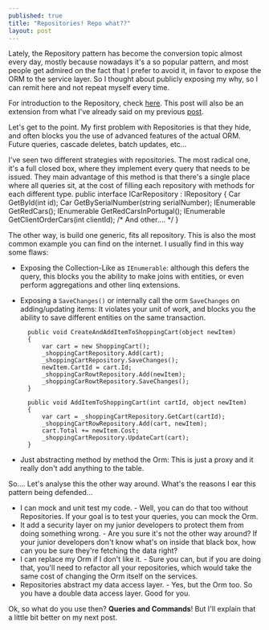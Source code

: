 ```yaml
---
published: true
title: "Repositories! Repo what??"
layout: post
---
```


Lately, the Repository pattern has become the conversion topic almost every day, mostly because nowadays it's a so popular pattern, and most people get admired on the fact that I prefer to avoid it, in favor to expose the ORM to the service layer.
So I thought about publicly exposing my why, so I can remit here and not repeat myself every time.

For introduction to the Repository, check [here](http://martinfowler.com/eaaCatalog/repository.html).
This post will also be an extension from what I've already said on my previous [post](http://www.kspace.pt/posts/n-tier-applications-back-then-and-now/).


Let's get to the point. My first problem with Repositories is that they hide, and often blocks you the use of advanced features of the actual ORM. Future queries, cascade deletes, batch updates, etc...

I've seen two different strategies with repositories. The most radical one, it's a full closed box, where they implement every query that needs to be issued. They main advantage of this method is that there's a single place where all queries sit, at the cost of filling each repository with methods for each different type.
    public interface ICarRepository : IRepository
    {
        Car GetById(int id);
        Car GetBySerialNumber(string serialNumber);
        IEnumerable<Car> GetRedCars();
        IEnumerable<Car> GetRedCarsInPortugal();
        IEnumerable<Car> GetClientOrderCars(int clientId);
        /* And other....  */
    }

The other way, is build one generic, fits all repository. This is also the most common example you can find on the internet. I usually find in this way some flaws:

* Exposing the Collection-Like as `IEnumerable`: although this defers the query, this blocks you the ability to make joins with entities, or even perform aggregations and other linq extensions.
* Exposing a `SaveChanges()` or internally call the orm `SaveChanges` on adding/updating items: It violates your unit of work, and blocks you the ability to save different entities on the same transaction.

        public void CreateAndAddItemToShoppingCart(object newItem)
        {
            var cart = new ShoppingCart();
            _shoppingCartRepository.Add(cart);
            _shoppingCartRepository.SaveChanges();
            newItem.CartId = cart.Id;
            _shoppingCarRowtRepository.Add(newItem);
            _shoppingCarRowtRepository.SaveChanges();
        }
        
        public void AddItemToShoppingCart(int cartId, object newItem)
        {
            var cart = _shoppingCartRepository.GetCart(cartId);
            _shoppingCartRowRepository.Add(cart, newItem);
            cart.Total += newItem.Cost;
            _shoppingCartRepository.UpdateCart(cart);
        }
* Just abstracting method by method the Orm: This is just a proxy and it really don't add anything to the table.


So.... Let's analyse this the other way around. What's the reasons I ear this pattern being defended...

* I can mock and unit test my code. - Well, you can do that too without Repositories. If your goal is to test your queries, you can mock the Orm.
* It add a security layer on my junior developers to protect them from doing something wrong. - Are you sure it's not the other way around? If your junior developers don't know what's on inside that black box, how can you be sure they're fetching the data right?
* I can replace my Orm if I don't like it. - Sure you can, but if you are doing that, you'll need to refactor all your repositories, which would take the same cost of changing the Orm itself on the services.
* Repositories abstract my data access layer. - Yes, but the Orm too. So you have a double data access layer. Good for you.



Ok, so what do you use then? **Queries and Commands**!
But I'll explain that a little bit better on my next post.